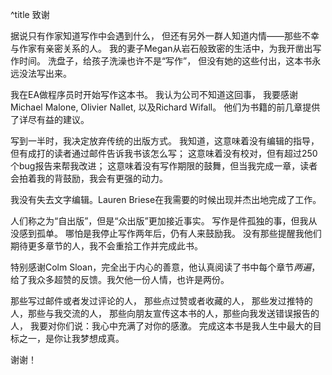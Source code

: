 ^title 致谢

据说只有作家知道写作中会遇到什么，
但还有另外一群人知道内情——那些不幸与作家有亲密关系的人。
我的妻子Megan从岩石般致密的生活中，为我开凿出写作时间。
洗盘子，给孩子洗澡也许不是“写作”，
但没有她的这些付出，这本书永远没法写出来。

我在EA做程序员时开始写作这本书。
我认为公司不知道这回事，
我要感谢Michael Malone, Olivier Nallet, 以及Richard Wifall。
他们为书籍的前几章提供了详尽有益的建议。

<span name="editor"></span>写到一半时，我决定放弃传统的出版方式。
我知道，这意味着没有编辑的指导，但有成打的读者通过邮件告诉我书该怎么写；
这意味着没有校对，但有超过250个bug报告来帮我改进；
这意味着没有写作期限的鼓舞，但当我完成一章，读者会拍着我的背鼓励，我会有更强的动力。

<span name="colm"></span>

<aside name="editor">

我没有失去文字编辑。Lauren Briese在我需要的时候出现并杰出地完成了工作。

</aside>

人们称之为“自出版”，但是“众出版”更加接近事实。
写作是件孤独的事，但我从没感到孤单。
哪怕是我停止写作两年后，仍有人来鼓励我。
没有那些提醒我他们期待更多章节的人，我不会重拾工作并完成此书。

<aside name="colm">

特别感谢Colm Sloan，完全出于内心的善意，他认真阅读了书中每个章节*两遍*，给了我众多超赞的反馈。我欠他一份人情，也许是两份。

</aside>

那些写过邮件或者发过评论的人，
那些点过赞或者收藏的人，
那些发过推特的人，那些与我交流的人，
那些向朋友宣传这本书的人，那些向我发送错误报告的人，
我要对你们说：我心中充满了对你的感激。
完成这本书是我人生中最大的目标之一，是你让我梦想成真。

谢谢！
